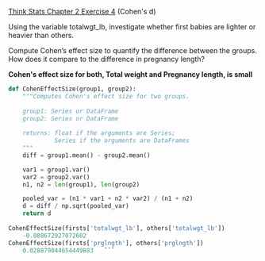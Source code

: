 [Think Stats Chapter 2 Exercise 4](http://greenteapress.com/thinkstats2/html/thinkstats2003.html#toc24) (Cohen's d)

Using the variable totalwgt_lb, investigate whether first babies are lighter or heavier than others.

Compute Cohen’s effect size to quantify the difference between the groups. How does it compare to the difference in pregnancy length?

**Cohen's effect size for both, Total weight and Pregnancy length, is small** 

```Python
def CohenEffectSize(group1, group2):
    """Computes Cohen's effect size for two groups.
    
    group1: Series or DataFrame
    group2: Series or DataFrame
    
    returns: float if the arguments are Series;
             Series if the arguments are DataFrames
    """
    diff = group1.mean() - group2.mean()

    var1 = group1.var()
    var2 = group2.var()
    n1, n2 = len(group1), len(group2)

    pooled_var = (n1 * var1 + n2 * var2) / (n1 + n2)
    d = diff / np.sqrt(pooled_var)
    return d
    
CohenEffectSize(firsts['totalwgt_lb'], others['totalwgt_lb'])
    -0.088672927072602
CohenEffectSize(firsts['prglngth'], others['prglngth'])
    0.028879044654449883   ```
    

    



